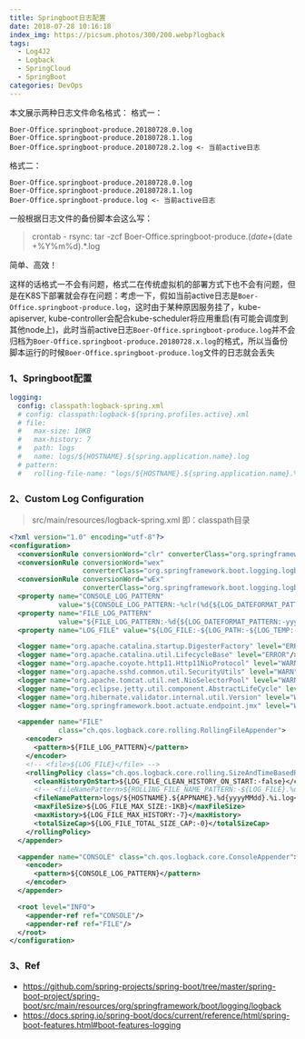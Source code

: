```yaml
---
title: Springboot日志配置
date: 2018-07-28 10:16:18
index_img: https://picsum.photos/300/200.webp?logback
tags:
  - Log4J2
  - Logback
  - SpringCloud
  - SpringBoot
categories: DevOps
---
```

本文展示两种日志文件命名格式：
格式一：
```
Boer-Office.springboot-produce.20180728.0.log
Boer-Office.springboot-produce.20180728.1.log
Boer-Office.springboot-produce.20180728.2.log <- 当前active日志
```
格式二：
```
Boer-Office.springboot-produce.20180728.0.log
Boer-Office.springboot-produce.20180728.1.log
Boer-Office.springboot-produce.log <- 当前active日志
```
一般根据日志文件的备份脚本会这么写：
> crontab - rsync: tar -zcf Boer-Office.springboot-produce.$(date +%Y%m%d).tgz Boer-Office.springboot-produce.$(date +%Y%m%d).*.log

简单、高效！

这样的话格式一不会有问题，格式二在传统虚拟机的部署方式下也不会有问题，但是在K8S下部署就会存在问题：考虑一下，假如当前active日志是`Boer-Office.springboot-produce.log`，这时由于某种原因服务挂了，kube-apiserver, kube-controller会配合kube-scheduler将应用重启(有可能会调度到其他node上)，此时当前active日志`Boer-Office.springboot-produce.log`并不会归档为`Boer-Office.springboot-produce.20180728.x.log`的格式，所以当备份脚本运行的时候`Boer-Office.springboot-produce.log`文件的日志就会丢失

<!-- more -->

### 1、Springboot配置
```yaml
logging:
  config: classpath:logback-spring.xml
  # config: classpath:logback-${spring.profiles.active}.xml
  # file:
  #   max-size: 10KB
  #   max-history: 7
  #   path: logs
  #   name: logs/${HOSTNAME}.${spring.application.name}.log
  # pattern:
  #   rolling-file-name: "logs/${HOSTNAME}.${spring.application.name}.%d{yyyyMMdd}.%i.log"
```

### 2、Custom Log Configuration
> src/main/resources/logback-spring.xml  即：classpath目录

```xml
<?xml version="1.0" encoding="utf-8"?>
<configuration>
  <conversionRule conversionWord="clr" converterClass="org.springframework.boot.logging.logback.ColorConverter"/>
  <conversionRule conversionWord="wex"
                  converterClass="org.springframework.boot.logging.logback.WhitespaceThrowableProxyConverter"/>
  <conversionRule conversionWord="wEx"
                  converterClass="org.springframework.boot.logging.logback.ExtendedWhitespaceThrowableProxyConverter"/>
  <property name="CONSOLE_LOG_PATTERN"
            value="${CONSOLE_LOG_PATTERN:-%clr(%d{${LOG_DATEFORMAT_PATTERN:-yyyy-MM-dd HH:mm:ss.SSS}}){faint} %clr(${LOG_LEVEL_PATTERN:-%5p}) %clr(${PID:- }){magenta} %clr(---){faint} %clr([%15.15t]){faint} %clr(%-40.40logger{39}){cyan} %clr(:){faint} %m%n${LOG_EXCEPTION_CONVERSION_WORD:-%wEx}}"/>
  <property name="FILE_LOG_PATTERN"
            value="${FILE_LOG_PATTERN:-%d{${LOG_DATEFORMAT_PATTERN:-yyyy-MM-dd HH:mm:ss.SSS}} ${LOG_LEVEL_PATTERN:-%5p} ${PID:- } --- [%t] %-40.40logger{39} : %m%n${LOG_EXCEPTION_CONVERSION_WORD:-%wEx}}"/>
  <property name="LOG_FILE" value="${LOG_FILE:-${LOG_PATH:-${LOG_TEMP:-${java.io.tmpdir:-/tmp}}}/spring.log}"/>

  <logger name="org.apache.catalina.startup.DigesterFactory" level="ERROR"/>
  <logger name="org.apache.catalina.util.LifecycleBase" level="ERROR"/>
  <logger name="org.apache.coyote.http11.Http11NioProtocol" level="WARN"/>
  <logger name="org.apache.sshd.common.util.SecurityUtils" level="WARN"/>
  <logger name="org.apache.tomcat.util.net.NioSelectorPool" level="WARN"/>
  <logger name="org.eclipse.jetty.util.component.AbstractLifeCycle" level="ERROR"/>
  <logger name="org.hibernate.validator.internal.util.Version" level="WARN"/>
  <logger name="org.springframework.boot.actuate.endpoint.jmx" level="WARN"/>

  <appender name="FILE"
            class="ch.qos.logback.core.rolling.RollingFileAppender">
    <encoder>
      <pattern>${FILE_LOG_PATTERN}</pattern>
    </encoder>
    <!-- <file>${LOG_FILE}</file> -->
    <rollingPolicy class="ch.qos.logback.core.rolling.SizeAndTimeBasedRollingPolicy">
      <cleanHistoryOnStart>${LOG_FILE_CLEAN_HISTORY_ON_START:-false}</cleanHistoryOnStart>
      <!-- <fileNamePattern>${ROLLING_FILE_NAME_PATTERN:-${LOG_FILE}.%d{yyyy-MM-dd}.%i.gz}</fileNamePattern> -->
      <fileNamePattern>logs/${HOSTNAME}.${APPNAME}.%d{yyyyMMdd}.%i.log</fileNamePattern>
      <maxFileSize>${LOG_FILE_MAX_SIZE:-1KB}</maxFileSize>
      <maxHistory>${LOG_FILE_MAX_HISTORY:-7}</maxHistory>
      <totalSizeCap>${LOG_FILE_TOTAL_SIZE_CAP:-0}</totalSizeCap>
    </rollingPolicy>
  </appender>

  <appender name="CONSOLE" class="ch.qos.logback.core.ConsoleAppender">
    <encoder>
      <pattern>${CONSOLE_LOG_PATTERN}</pattern>
    </encoder>
  </appender>

  <root level="INFO">
    <appender-ref ref="CONSOLE"/>
    <appender-ref ref="FILE"/>
  </root>
</configuration>
```

### 3、Ref
- https://github.com/spring-projects/spring-boot/tree/master/spring-boot-project/spring-boot/src/main/resources/org/springframework/boot/logging/logback
- https://docs.spring.io/spring-boot/docs/current/reference/html/spring-boot-features.html#boot-features-logging